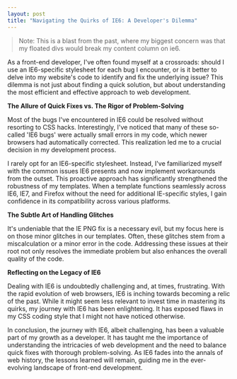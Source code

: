 ```yaml
---
layout: post
title: "Navigating the Quirks of IE6: A Developer's Dilemma"
---
```


<style>
    h1 {
        font-weight: normal;
        line-height: 1.5em;
        margin-bottom: 10px;
    }
    .post-title {
        margin-bottom: -0.5rem;
    }
    blockquote {
        margin-left: 10px;
        margin-right: 10px;
    }
</style>

> Note: This is a blast from the past, where my biggest concern was that my floated divs would break my content column on ie6.

As a front-end developer, I've often found myself at a crossroads: should I use an IE6-specific stylesheet for each bug I encounter, or is it better to delve into my website's code to identify and fix the underlying issue? This dilemma is not just about finding a quick solution, but about understanding the most efficient and effective approach to web development.

**The Allure of Quick Fixes vs. The Rigor of Problem-Solving**

Most of the bugs I've encountered in IE6 could be resolved without resorting to CSS hacks. Interestingly, I've noticed that many of these so-called 'IE6 bugs' were actually small errors in my code, which newer browsers had automatically corrected. This realization led me to a crucial decision in my development process.

I rarely opt for an IE6-specific stylesheet. Instead, I've familiarized myself with the common issues IE6 presents and now implement workarounds from the outset. This proactive approach has significantly strengthened the robustness of my templates. When a template functions seamlessly across IE6, IE7, and Firefox without the need for additional IE-specific styles, I gain confidence in its compatibility across various platforms.

**The Subtle Art of Handling Glitches**

It's undeniable that the IE PNG fix is a necessary evil, but my focus here is on those minor glitches in our templates. Often, these glitches stem from a miscalculation or a minor error in the code. Addressing these issues at their root not only resolves the immediate problem but also enhances the overall quality of the code.

**Reflecting on the Legacy of IE6**

Dealing with IE6 is undoubtedly challenging and, at times, frustrating. With the rapid evolution of web browsers, IE6 is inching towards becoming a relic of the past. While it might seem less relevant to invest time in mastering its quirks, my journey with IE6 has been enlightening. It has exposed flaws in my CSS coding style that I might not have noticed otherwise.

In conclusion, the journey with IE6, albeit challenging, has been a valuable part of my growth as a developer. It has taught me the importance of understanding the intricacies of web development and the need to balance quick fixes with thorough problem-solving. As IE6 fades into the annals of web history, the lessons learned will remain, guiding me in the ever-evolving landscape of front-end development.
